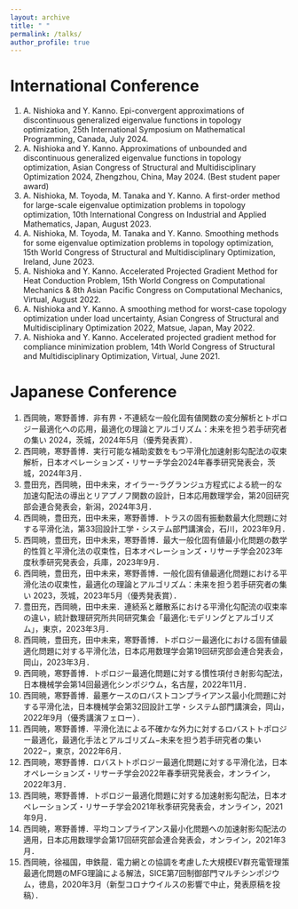 ```yaml
---
layout: archive
title: " "
permalink: /talks/
author_profile: true
---
```


International Conference
======
1. A. Nishioka and Y. Kanno. Epi-convergent approximations of discontinuous generalized eigenvalue functions in topology optimization, 25th International Symposium on Mathematical Programming, Canada, July 2024.
2. A. Nishioka and Y. Kanno. Approximations of unbounded and discontinuous generalized eigenvalue functions in topology optimization, Asian Congress of Structural and Multidisciplinary Optimization 2024, Zhengzhou, China, May 2024. (Best student paper award)
1. A. Nishioka, M. Toyoda, M. Tanaka and Y. Kanno. A first-order method for large-scale eigenvalue optimization problems in topology optimization, 10th International Congress on 
Industrial and Applied Mathematics, Japan, August 2023.
2. A. Nishioka, M. Toyoda, M. Tanaka and Y. Kanno. Smoothing methods for some eigenvalue optimization problems in topology optimization, 15th World Congress of Structural and Multidisciplinary Optimization, Ireland, June 2023.
1. A. Nishioka and Y. Kanno. Accelerated Projected Gradient Method for Heat Conduction Problem, 15th World Congress on Computational Mechanics & 8th Asian Pacific Congress on Computational Mechanics, Virtual, August 2022.
1. A. Nishioka and Y. Kanno. A smoothing method for worst-case topology optimization under load uncertainty, Asian Congress of Structural and Multidisciplinary Optimization 2022, Matsue, Japan, May 2022.
1. A. Nishioka and Y. Kanno. Accelerated projected gradient method for compliance minimization problem, 14th World Congress of Structural and Multidisciplinary Optimization, Virtual, June 2021.

Japanese Conference
======
1. 西岡暁，寒野善博．非有界・不連続な一般化固有値関数の変分解析とトポロジー最適化への応用，最適化の理論とアルゴリズム：未来を担う若手研究者の集い 2024，茨城，2024年5月（優秀発表賞）．
1. 西岡暁，寒野善博．実行可能な補助変数をもつ平滑化加速射影勾配法の収束解析，日本オペレーションズ・リサーチ学会2024年春季研究発表会，茨城，2024年3月．
2. 豊田充，西岡暁，田中未来，オイラー-ラグランジュ方程式による統一的な加速勾配法の導出とリアプノフ関数の設計，日本応用数理学会，第20回研究部会連合発表会，新潟，2024年3月．
3. 西岡暁，豊田充，田中未来，寒野善博．トラスの固有振動数最大化問題に対する平滑化法，第33回設計工学・システム部門講演会，石川，2023年9月．
4. 西岡暁，豊田充，田中未来，寒野善博．最大一般化固有値最小化問題の数学的性質と平滑化法の収束性，日本オペレーションズ・リサーチ学会2023年度秋季研究発表会，兵庫，2023年9月．
5. 西岡暁，豊田充，田中未来，寒野善博．一般化固有値最適化問題における平滑化法の収束性，最適化の理論とアルゴリズム：未来を担う若手研究者の集い 2023，茨城，2023年5月（優秀発表賞）．
6. 豊田充，西岡暁，田中未来．連続系と離散系における平滑化勾配流の収束率の違い，統計数理研究所共同研究集会「最適化:モデリングとアルゴリズム」，東京，2023年3月．
7. 西岡暁，豊田充，田中未来，寒野善博．トポロジー最適化における固有値最適化問題に対する平滑化法，日本応用数理学会第19回研究部会連合発表会，岡山，2023年3月．
8. 西岡暁，寒野善博．トポロジー最適化問題に対する慣性項付き射影勾配法，日本機械学会第14回最適化シンポジウム，名古屋，2022年11月．
9. 西岡暁，寒野善博．最悪ケースのロバストコンプライアンス最小化問題に対する平滑化法，日本機械学会第32回設計工学・システム部門講演会，岡山，2022年9月（優秀講演フェロー）．
10. 西岡暁，寒野善博．平滑化法による不確かな外力に対するロバストトポロジー最適化，最適化手法とアルゴリズム−未来を担う若手研究者の集い 2022−，東京，2022年6月．
11. 西岡暁，寒野善博．ロバストトポロジー最適化問題に対する平滑化法，日本オペレーションズ・リサーチ学会2022年春季研究発表会，オンライン，2022年3月．
12. 西岡暁，寒野善博．トポロジー最適化問題に対する加速射影勾配法，日本オペレーションズ・リサーチ学会2021年秋季研究発表会，オンライン，2021年9月．
13. 西岡暁，寒野善博．平均コンプライアンス最小化問題への加速射影勾配法の適用，日本応用数理学会第17回研究部会連合発表会，オンライン，2021年3月．
14. 西岡暁，徐福国，申鉄龍．電力網との協調を考慮した大規模EV群充電管理策最適化問題のMFG理論による解法，SICE第7回制御部門マルチシンポジウム，徳島，2020年3月（新型コロナウイルスの影響で中止，発表原稿を投稿）．
